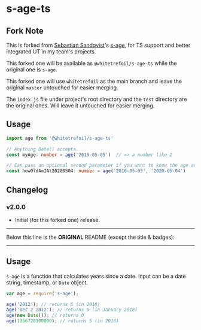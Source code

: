s-age-ts
==========

Fork Note
---------

This is forked from [Sebastian Sandqvist](https://github.com/sebastiansandqvist)'s [s-age](https://github.com/sebastiansandqvist/s-age), for TS support and better integrated UT in my team's projects.

This forked one will be available as `@whitetrefoil/s-age-ts` while the original one is `s-age`.

This forked one will use `whitetrefoil` as the main branch and leave the original `master` untouched for easier merging.

The `index.js` file under project's root directory and the `test` directory are the original ones.
Will leave it untouched for easier merging.


Usage
-----

```typescript
import age from '@whitetrefoil/s-age-ts'

// Anything Date() accepts.
const myAge: number = age('2016-05-05')  // => a number like 2

// Can pass an optional second parameter if you want to know the age at date other than today.
const howOldAmIAt20200504: number = age('2016-05-05', '2020-05-04')
```


Changelog
---------

### v2.0.0

* Initial (for this forked one) release.


--------------------

Below this line is the **ORIGINAL** README (except the title & badges):

--------------------

## Usage
`s-age` is a function that calculates years since a date. Input can be a date string, timestamp, or `Date` object.

```javascript
var age = require('s-age');

age('2012'); // returns 6 (in 2018)
age('Dec 2 2012'); // returns 5 (in January 2018)
age(new Date()); // returns 0
age(1356728100000); // returns 5 (in 2018)
```
